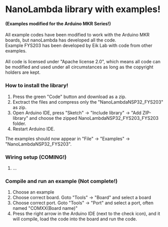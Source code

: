 # NanoLambda library with examples!
#### (Examples modified for the Arduino MKR Series!)
All example codes have been modified to work with the Arduino MKR boards, but nanoLambda has developed all the code. <br />
Example FYS203 has been developed by Eik Lab with code from other examples. <br /><br />
All code is licensed under "Apache license 2.0", which means all code can be modified and used under all circumstances as long as the copyright holders are kept.

### How to install the library!

  1. Press the green "Code" button and download as a zip.
  2. Exctract the files and compress only the "NanoLambdaNSP32_FYS203" as zip.
  3. Open Arduino IDE, press "Sketch" -> "Include library" -> "Add ZIP-library" and choose the zipped NanoLambdaNSP32_FYS203_FYS203 folder.
  4. Restart Arduino IDE. <br />

The examples should now appear in "File" -> "Examples" -> "NanoLambdaNSP32_FYS203".

### Wiring setup (COMING!)
  1. ...

### Compile and run an example (Not complete!)

  1. Choose an example
  2. Choose correct board. Goto "Tools" -> "Board" and select a board
  3. Choose correct port. Goto "Tools" -> "Port" and select a port, often named "COMXX(Board name)"
  4. Press the right arrow in the Arduino IDE (next to the check icon), and it will compile, load the code into the board and run the code.
